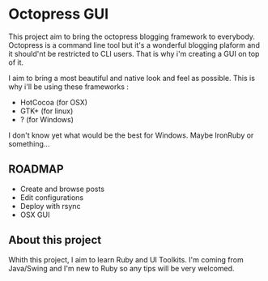 Octopress GUI
=============

This project aim to bring the octopress blogging framework to everybody. Octopress is a command line tool but it's a wonderful blogging plaform and it should'nt be restricted to CLI users. That is why i'm creating a GUI on top of it.

I aim to bring a most beautiful and native look and feel as possible. This is why i'll be using these frameworks :

* HotCocoa (for OSX)
* GTK+ (for linux)
* ? (for Windows)

I don't know yet what would be the best for Windows. Maybe IronRuby or something...

ROADMAP
---

* Create and browse posts
* Edit configurations
* Deploy with rsync
* OSX GUI

About this project
---

Whith this project, I aim to learn Ruby and UI Toolkits. I'm coming from Java/Swing and I'm new to Ruby so any tips will be very welcomed.
